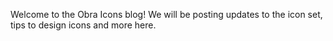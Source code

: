 <script context="module" lang="ts">
    import type { BlogFrontmatter } from '$lib/blog/types';

    export const metadata: BlogFrontmatter = {
        title: 'Hello world',
        date: '2024-08-20',
    }
</script>

Welcome to the Obra Icons blog! We will be posting updates to the icon set, tips to design icons and more here.
